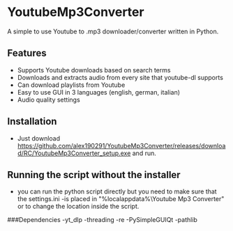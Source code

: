 # YoutubeMp3Converter
A simple to use Youtube to .mp3 downloader/converter written in Python.

## Features
- Supports Youtube downloads based on search terms
- Downloads and extracts audio from every site that youtube-dl supports
- Can download playlists from Youtube
- Easy to use GUI in 3 languages (english, german, italian)
- Audio quality settings

## Installation
- Just download https://github.com/alex190291/YoutubeMp3Converter/releases/download/RC/YoutubeMp3Converter_setup.exe and run.

## Running the script without the installer
- you can run the python script directly but you need to make sure that the settings.ini 
-is placed in "%localappdata%\Youtube Mp3 Converter\" or to change the location inside the script.

###Dependencies
-yt_dlp
-threading
-re
-PySimpleGUIQt
-pathlib



